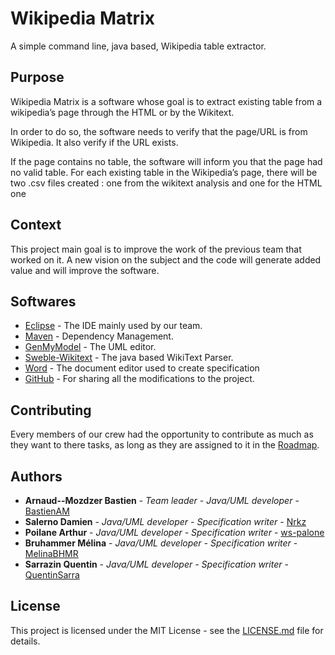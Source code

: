 # Wikipedia Matrix

A simple command line, java based, Wikipedia table extractor.


## Purpose 

Wikipedia Matrix is a software whose goal is to extract existing table from a wikipedia’s page through the HTML or by the Wikitext.

In order to do so, the software needs to verify that the page/URL is from Wikipedia. It also verify if the URL exists.

If the page contains no table, the software will inform you that the page had no valid table.
For each existing table in the Wikipedia’s page, there will be two .csv files created : one from the wikitext analysis and one for the HTML one


## Context

This project main goal is to improve the work of the previous team that worked on it. A new vision on the subject and the code will generate added value and will improve the software.


## Softwares

* [Eclipse](https://www.eclipse.org/) - The IDE mainly used by our team.
* [Maven](https://maven.apache.org/) - Dependency Management.
* [GenMyModel](https://www.genmymodel.com/uml) - The UML editor.
* [Sweble-Wikitext](https://github.com/sweble/sweble-wikitext) - The java based WikiText Parser.
* [Word](https://products.office.com/fr-fr/word) - The document editor used to create specification
* [GitHub](https://github.com/) - For sharing all the modifications to the project.


## Contributing

Every members of our crew had the opportunity to contribute as much as they want to there tasks, as long as they are assigned to it in the [Roadmap](https://github.com/Nrkz/PDLProject/projects/1).


## Authors

* **Arnaud--Mozdzer Bastien** - *Team leader - Java/UML developer* - [BastienAM](https://github.com/BastienAM)
* **Salerno Damien** - *Java/UML developer - Specification writer* - [Nrkz](https://github.com/Nrkz)
* **Poilane Arthur** - *Java/UML developer - Specification writer* - [ws-palone](https://github.com/ws-palone)
* **Bruhammer Mélina** - *Java/UML developer - Specification writer* - [MelinaBHMR](https://github.com/MelinaBHMR)
* **Sarrazin Quentin** - *Java/UML developer - Specification writer* - [QuentinSarra](https://github.com/QuentinSarra)


## License

This project is licensed under the MIT License - see the [LICENSE.md](https://github.com/vad101010/PDLProject/blob/master/LICENSE.md) file for details.
